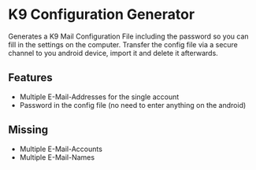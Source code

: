 # K9 Configuration Generator

Generates a K9 Mail Configuration File including the password so you can fill in the settings on the computer.
Transfer the config file via a secure channel to you android device, import it and delete it afterwards.

## Features
- Multiple E-Mail-Addresses for the single account
- Password in the config file (no need to enter anything on the android)

## Missing
- Multiple E-Mail-Accounts
- Multiple E-Mail-Names
